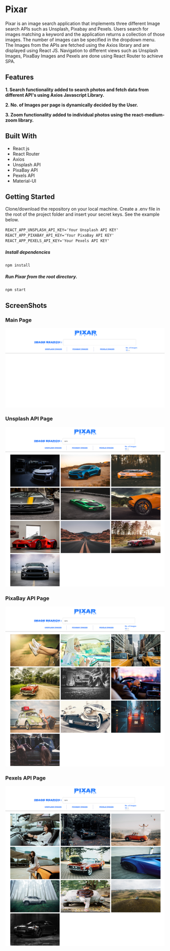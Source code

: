 # Pixar

Pixar is an image search application that implements three different Image search APIs such as Unsplash, Pixabay and Pexels. Users search for images matching a keyword and the application returns a collection of those images. The number of images can be specified in the dropdown menu. The Images from the APIs are fetched using the Axios library and are displayed using React JS. Navigation to different views such as Unsplash Images, PixaBay Images and Pexels are done using React Router to achieve SPA.


## Features

**1. Search functionality added to search photos and fetch data from different API's using Axios Javascript Library.**

**2. No. of Images per page is dynamically decided by the User.**

**3. Zoom functionality added to individual photos using the react-medium-zoom library.**


## Built With

- React js
- React Router
- Axios
- Unsplash API
- PixaBay API
- Pexels API
- Material-UI


## Getting Started

Clone/download the repository on your local machine.
Create a .env file in the root of the project folder and insert your secret keys. See the example below.

`REACT_APP_UNSPLASH_API_KEY='Your Unsplash API KEY'`  
`REACT_APP_PIXABAY_API_KEY='Your PixaBay API KEY'`  
`REACT_APP_PEXELS_API_KEY='Your Pexels API KEY'`


##### Install dependencies

`npm install`


##### Run Pixar from the root directory.

`npm start`



## ScreenShots

### Main Page

![](src/images/Pixar_MainPage.png)


### Unsplash API Page

![](src/images/UnsplashAPI_Page.png)


### PixaBay API Page

![](src/images/PixaBayAPI_Page.png)


### Pexels API Page

![](src/images/PexelsAPI_Page.png)


